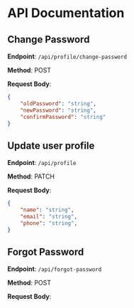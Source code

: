 # API Documentation

## Change Password

**Endpoint**: `/api/profile/change-password`

**Method**: POST

**Request Body**:
```json
{
    "oldPassword": "string",
    "newPassword": "string",
    "confirmPassword": "string"
}
```

## Update user profile
**Endpoint**: `/api/profile`

**Method**: PATCH

**Request Body**:
```json
{
    "name": "string",
    "email": "string",
    "phone": "string",
}
```

## Forgot Password
**Endpoint**: `/api/forgot-password`

**Method**: POST

**Request Body**:
